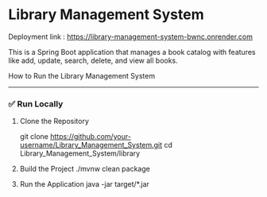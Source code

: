 # Library Management System

Deployment link :  https://library-management-system-bwnc.onrender.com


This is a Spring Boot application that manages a book catalog with features like add, update, search, delete, and view all books.

How to Run the Library Management System


---

### ✅ Run Locally

1. Clone the Repository

   git clone https://github.com/your-username/Library_Management_System.git
   cd Library_Management_System/library

2. Build the Project
   ./mvnw clean package

3. Run the Application
   java -jar target/*.jar
